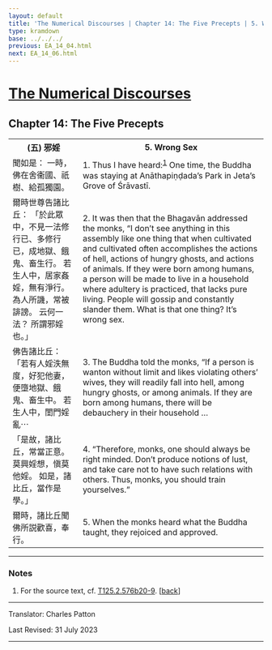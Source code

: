 ```yaml
---
layout: default
title: 'The Numerical Discourses | Chapter 14: The Five Precepts | 5. Wrong Sex'
type: kramdown
base: ../../../
previous: EA_14_04.html
next: EA_14_06.html
---
```


<h1><a href='../index.html'>The Numerical Discourses</a></h1>
<h2>Chapter 14: The Five Precepts</h2>

<table class="trans">
  <th class='ch'>(五) 邪婬</th>
  <th class='en'>5. Wrong Sex</th>
  <tr>
    <td class='ch' title='T125.2.576b20'>聞如是： 一時，佛在舍衞國、祇樹、給孤獨園。</td>
    <td id='p1'>1. Thus I have heard:<sup id="ref1"><a href="#n1">1</a></sup> One time, the Buddha was staying at Anāthapiṇḍada’s Park in Jeta’s Grove of Śrāvastī.</td>
  </tr>
  <tr>
    <td class='ch' title='T125.2.576b21'>爾時世尊告諸比丘： 「於此眾中，不見一法修行已、多修行已，成地獄、餓鬼、畜生行。 若生人中，居家姦婬，無有淨行。 為人所譏，常被誹謗。 云何一法？ 所謂邪婬也。」</td>
    <td id='p2'>2. It was then that the Bhagavān addressed the monks, “I don’t see anything in this assembly like one thing that when cultivated and cultivated often accomplishes the actions of hell, actions of hungry ghosts, and actions of animals. If they were born among humans, a person will be made to live in a household where adultery is practiced, that lacks pure living. People will gossip and constantly slander them. What is that one thing? It’s wrong sex.</td>
  </tr>
  <tr>
    <td class='ch' title='T125.2.576b24'>佛告諸比丘： 「若有人婬泆無度，好犯他妻，便墮地獄、餓鬼、畜生中。 若生人中，閨門婬亂⋯</td>
    <td id='p3'>3. The Buddha told the monks, “If a person is wanton without limit and likes violating others’ wives, they will readily fall into hell, among hungry ghosts, or among animals. If they are born among humans, there will be debauchery in their household …</td>
  </tr>
  <tr>
    <td class='ch' title='T125.2.576b27'>「是故，諸比丘，常當正意。 莫興婬想，愼莫他婬。 如是，諸比丘，當作是學。」</td>
    <td id='p4'>4. “Therefore, monks, one should always be right minded. Don’t produce notions of lust, and take care not to have such relations with others. Thus, monks, you should train yourselves.”</td>
  </tr>
  <tr>
    <td class='ch' title='T125.2.576b28'>爾時，諸比丘聞佛所説歡喜，奉行。</td>
    <td id='p5'>5. When the monks heard what the Buddha taught, they rejoiced and approved.</td>
  </tr>
</table>

<hr/>

<h3 id="notes">Notes</h3>

<ol class="notes-list">
<li id="n1"><p>For the source text, cf. <a href="https://cbetaonline.dila.edu.tw/zh/T02n0125_p0576b20" target="_blank">T125.2.576b20-9</a>. [<a href="#ref1">back</a>]</p></li>
</ol>
<hr/>

<p class="translator">Translator: Charles Patton</p>
<p class='revised'>Last Revised: 31 July 2023</p>

<hr/>